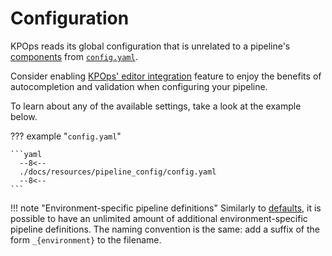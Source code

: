 # Configuration

KPOps reads its global configuration that is unrelated to a pipeline's
[components](./components/overview.md) from [`config.yaml`](.#__codelineno-0-1).

Consider enabling [KPOps' editor integration](../references/editor-integration.md) feature to enjoy the benefits of
autocompletion and validation when configuring your pipeline.

To learn about any of the available settings, take a look at the example below.

??? example "`config.yaml`"

    ```yaml
      --8<--
      ./docs/resources/pipeline_config/config.yaml
      --8<--
    ```

!!! note "Environment-specific pipeline definitions"
    Similarly to [defaults](defaults.md#configuration), it is possible to have an unlimited amount 
    of additional environment-specific pipeline definitions.
    The naming convention is the same: add a suffix of the form `_{environment}` to the filename.
